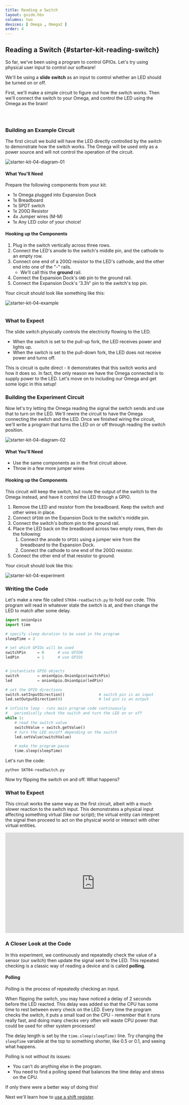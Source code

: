 ```yaml
---
title: Reading a Switch
layout: guide.hbs
columns: two
devices: [ Omega , Omega2 ]
order: 4
---
```


## Reading a Switch {#starter-kit-reading-switch}

<!-- // intro to this experiment:
//  * so far, we've been using a program to control GPIOs, lets have some physical, user input controlling our software
//  * will be using a slide switch as input for our program, it will control whether an LED is on or off -->

So far, we've been using a program to control GPIOs. Let's try using physical user input to control our software!

We'll be using a **slide switch** as an input to control whether an LED should be turned on or off.

First, we'll make a simple circuit to figure out how the switch works. Then we'll connect the switch to your Omega, and control the LED using the Omega as the brain!

<!-- gpio input -->
```{r child = '../../shared/gpio-input.md'}
```


<!-- switches -->
```{r child = '../../shared/switches.md'}
```

<!-- slide switches -->
```{r child = '../../shared/switches-slide-switch.md'}
```

### Building an Example Circuit

<!-- // diagram, general description of what the circuit does/the purpose
// circuit 1: switch controls turning an LED on and off to illustrate how the slide switch works
// spdt switch (one side is pull-up, other side is pull-down) connected to an led -->

The first circuit we build will have the LED directly controlled by the switch to demonstrate how the switch works. The Omega will be used only as a power source and will not control the operation of the circuit.

<!-- // DONE: circuit diagram, see paper notes -->
![starter-kit-04-diagram-01](https://raw.githubusercontent.com/OnionIoT/Onion-Docs/master/Omega2/Kit-Guides/Starter/diagrams/04-01-circuit-diagram.png)


#### What You'll Need

Prepare the following components from your kit:

* 1x Omega plugged into Expansion Dock
* 1x Breadboard
* 1x SPDT switch
* 1x 200Ω Resistor
* 4x Jumper wires (M-M)
* 1x Any LED color of your choice!

#### Hooking up the Components

<!-- // step by step guide of how to hook up the components
//  * how to connect one side of the switch to gnd and one to vcc
//  * connect the switchable part to the led -->

1. Plug in the switch vertically across three rows.
1. Connect the LED's anode to the switch's middle pin, and the cathode to an empty row.
1. Connect one end of a 200Ω resistor to the LED's cathode, and the other end into one of the "-" rails.
    * We'll call this the **ground** rail.
1. Connect the Expansion Dock's `GND` pin to the ground rail.
1. Connect the Expansion Dock's '3.3V' pin to the switch's top pin.

Your circuit should look like something like this:

<!-- // DONE: photo of example circuit -->

![starter-kit-04-example](https://raw.githubusercontent.com/OnionIoT/Onion-Docs/master/Omega2/Kit-Guides/Starter/img/04-example-circuit.jpg)

```{r child ='../../shared/wiring-precautions.md'}
```


### What to Expect


The slide switch physically controls the electricity flowing to the LED.

* When the switch is set to the pull-up fork, the LED receives power and lights up.
* When the switch is set to the pull-down fork, the LED does not receive power and turns off.

This is circuit is quite direct - it demonstrates that this switch works and how it does so. In fact, the only reason we have the Omega connected is to supply power to the LED. Let's move on to including our Omega and get some logic in this setup!


### Building the Experiment Circuit

Now let's try letting the Omega reading the signal the switch sends and use that to turn on the LED. We'll rewire the circuit to have the Omega connecting the switch and the LED. Once we finished wiring the circuit, we'll write a program that turns the LED on or off through reading the switch position.

<!-- // DONE: IMAGE CIRCUIT DIAGRAM of experiment -->
![starter-kit-04-diagram-02](https://raw.githubusercontent.com/OnionIoT/Onion-Docs/master/Omega2/Kit-Guides/Starter/diagrams/04-02-circuit-diagram.png)

#### What You'll Need

* Use the same components as in the first circuit above.
* Throw in a few more jumper wires

#### Hooking up the Components

This circuit will keep the switch, but route the output of the switch to the Omega instead, and have it control the LED through a GPIO.

1. Remove the LED and resistor from the breadboard. Keep the switch and other wires in place.
1. Connect `GPIO0` on the Expansion Dock to the switch's middle pin.
1. Connect the switch's bottom pin to the ground rail.
1. Place the LED back on the breadboard across two empty rows, then do the following:
    1. Connect the anode to `GPIO1` using a jumper wire from the breadboard to the Expansion Dock.
    1. Connect the cathode to one end of the 200Ω resistor.
1. Connect the other end of that resistor to ground.

Your circuit should look like this:

<!-- // DONE: photo of experiment circuit-->
![starter-kit-04-experiment](https://raw.githubusercontent.com/OnionIoT/Onion-Docs/master/Omega2/Kit-Guides/Starter/img/04-experiment-circuit.jpg)

### Writing the Code

Let's make a new file called `STK04-readSwitch.py` to hold our code. This program will read in whatever state the switch is at, and then change the LED to match after some delay.

``` python
import onionGpio
import time

# specify sleep duration to be used in the program
sleepTime = 2

# set which GPIOs will be used
switchPin     = 0      # use GPIO0
ledPin        = 1      # use GPIO1


# instantiate GPIO objects
switch        = onionGpio.OnionGpio(switchPin)
led           = onionGpio.OnionGpio(ledPin)

# set the GPIO directions
switch.setInputDirection()               # switch pin is an input
led.setOutputDirection(0)                # led pin is an output

# infinite loop - runs main program code continuously
# 	periodically check the switch and turn the LED on or off
while 1:
	# read the switch value
    switchValue = switch.getValue()
	# turn the LED on/off depending on the switch
    led.setValue(switchValue)

	# make the program pause
    time.sleep(sleepTime)
```

Let's run the code:

```
python SKT04-readSwitch.py
```

Now try flipping the switch on and off. What happens?

### What to Expect

This circuit works the same way as the first circuit, albeit with a much slower reaction to the switch input. This demonstrates a physical input affecting something virtual (like our script); the virtual entity can interpret the signal then proceed to act on the physical world or interact with other virtual entities.

<!-- DONE: GIF -->
<iframe width="560" height="315" src="https://www.youtube.com/embed/ZJyr4UcxJck" frameborder="0" allowfullscreen></iframe>

### A Closer Look at the Code

In this experiment, we continuously and repeatedly check the value of a sensor (our switch) then update the signal sent to the LED. This repeated checking is a classic way of reading a device and is called **polling**.

#### Polling

Polling is the process of repeatedly checking an input.

When flipping the switch, you may have noticed a delay of 2 seconds before the LED reacted. This delay was added so that the CPU has some time to rest between every check on the LED. Every time the program checks the switch, it puts a small load on the CPU - remember that it runs really fast, and doing many checks very often will waste CPU power that could be used for other system processes!

The delay length is set by the `time.sleep(sleepTime)` line. Try changing the `sleepTime` variable at the top to something shorter, like 0.5 or 0.1, and seeing what happens.

Polling is not without its issues:

* You can't do anything else in the program.
* You need to find a polling speed that balances the time delay and stress on the CPU.

If only there were a better way of doing this!

<!-- TODO: FUTURE: link to reading push button; edge detection is not ready yet -->
Next we'll learn how to [use a shift register](#starter-kit-using-shift-register).
